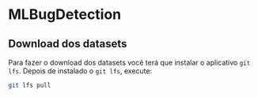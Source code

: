 # MLBugDetection



## Download dos datasets

Para fazer o download dos datasets você terá que instalar o aplicativo `git lfs`. Depois de instalado o `git lfs`, execute:

```bash
git lfs pull
```